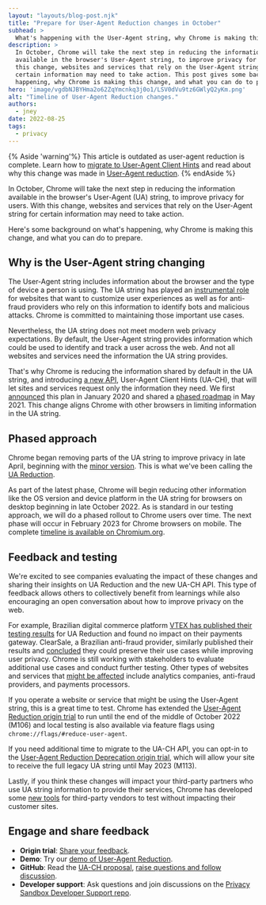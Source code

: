 ```yaml
---
layout: "layouts/blog-post.njk"
title: "Prepare for User-Agent Reduction changes in October"
subhead: > 
  What's happening with the User-Agent string, why Chrome is making this change, and what you can do to prepare.
description: >
  In October, Chrome will take the next step in reducing the information
  available in the browser's User-Agent string, to improve privacy for users. With
  this change, websites and services that rely on the User-Agent string for
  certain information may need to take action. This post gives some background on what's
  happening, why Chrome is making this change, and what you can do to prepare.
hero: 'image/vgdbNJBYHma2o62ZqYmcnkq3j0o1/LSV0dVu9tz6GWlyQ2yKm.png'
alt: "Timeline of User-Agent Reduction changes."
authors:
  - jney
date: 2022-08-25
tags:
  - privacy
---
```


{% Aside 'warning'%}
This article is outdated as user-agent reduction is complete. Learn how to [migrate to User-Agent Client Hints](https://web.dev/migrate-to-ua-ch/) and read about why this change was made in [User-Agent reduction](/docs/privacy-sandbox/user-agent/). 
{% endAside %}

In October, Chrome will take the next step in reducing the information
available in the browser's User-Agent (UA) string, to improve privacy for users. With
this change, websites and services that rely on the User-Agent string for
certain information may need to take action.

Here's some background on what's happening, why Chrome is making this change,
and what you can do to prepare.

## Why is the User-Agent string changing

The User-Agent string includes information about the browser and the type
of device a person is using. The UA string has played an [instrumental
role](https://www.rfc-editor.org/rfc/rfc1945#section-10.15) for websites that
want to customize user experiences as well as for anti-fraud providers who rely
on this information to identify bots and malicious attacks. Chrome is committed
to maintaining those important use cases.

Nevertheless, the UA string does not meet modern web privacy expectations. By
default, the User-Agent string provides information which could be used to
identify and track a user across the web. And not all websites and services need
the information the UA string provides.

That's why Chrome is reducing the information shared by default in the UA
string, and introducing [a new API](https://web.dev/user-agent-client-hints/),
User-Agent Client Hints (UA-CH), that will let sites and services request only
the information they need.  We first
[announced](https://groups.google.com/a/chromium.org/g/blink-dev/c/-2JIRNMWJ7s/m/yHe4tQNLCgAJ)
this plan in January 2020 and shared a
[phased roadmap](https://blog.chromium.org/2021/05/update-on-user-agent-string-reduction.html)
in May 2021. This change aligns Chrome with other browsers in limiting
information in the UA string.

## Phased approach

Chrome began removing parts of the UA string to improve privacy in late April, 
beginning with the [minor
version](https://chromestatus.com/feature/6311349754789888). This is what we've
been calling the
[UA Reduction](/docs/privacy-sandbox/user-agent/).

As part of the latest phase, Chrome will begin reducing other information like
the OS version and device platform in the UA string for browsers on desktop
beginning in late October 2022. As is standard in our testing approach, we will
do a phased rollout to Chrome users over time. The next phase will occur in
February 2023 for Chrome browsers on mobile. The complete [timeline is available
on
Chromium.org](https://www.chromium.org/updates/ua-reduction/#proposed-rollout-plan).

## Feedback and testing

We're excited to see companies evaluating the impact of these changes and
sharing their insights on UA Reduction and the new UA-CH API. This type of
feedback allows others to collectively benefit from learnings while also
encouraging an open conversation about how to improve privacy on the web.

For example, Brazilian digital commerce platform [VTEX
has published their testing results](https://github.com/WICG/ua-client-hints/issues/314)
for UA Reduction and found no impact on their payments gateway. ClearSale, a
Brazilian anti-fraud provider, similarly published their results and
[concluded](https://github.com/WICG/ua-client-hints/issues/315) they could
preserve their use cases while improving user privacy. Chrome is still working
with stakeholders to evaluate additional use cases and conduct further testing.
Other types of websites and services that [might be
affected](https://wicg.github.io/ua-client-hints/#use-cases) include analytics
companies, anti-fraud providers, and payments processors.

If you operate a website or service that might be using the User-Agent string,
this is a great time to test. Chrome has extended the
[User-Agent Reduction origin trial](/blog/user-agent-reduction-origin-trial/)
to run until the end of the middle of October 2022 (M106) and local testing is
also available via feature flags using `chrome://flags/#reduce-user-agent`.

If you need additional time to migrate to the UA-CH API, you can opt-in to the
[User-Agent Reduction Deprecation origin trial](/origintrials/#/view_trial/2608710084154359809),
which will allow your site to receive the full legacy UA string until May 2023
(M113).

Lastly, if you think these changes will impact your third-party partners who
use UA string information to provide their services, Chrome has developed some
[new tools](/docs/privacy-sandbox/user-agent/#prepare-and-test)
for third-party vendors to test without impacting their customer sites.

## Engage and share feedback

-   **Origin trial**:
    [Share your feedback](https://github.com/miketaylr/user-agent-reduction/issues).
-   **Demo**: Try our [demo of User-Agent Reduction](https://uar-ot.glitch.me/).
-   **GitHub**: Read the [UA-CH
    proposal](https://github.com/WICG/ua-client-hints),
    [raise questions and follow discussion](https://github.com/WICG/ua-client-hints/issues).
-   **Developer support**: Ask questions and join discussions on the
    [Privacy Sandbox Developer Support repo](https://github.com/GoogleChromeLabs/privacy-sandbox-dev-support).
